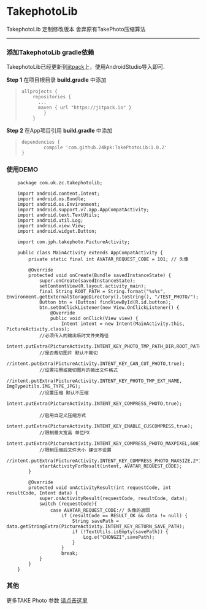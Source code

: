 # TakephotoLib #
TakephotoLib 定制修改版本
舍弃原有TakePhoto压缩算法 


----------

### 添加TakephotoLib gradle依赖 ###

TakephotoLib已经更新到[jitpack](https://jitpack.io/)上，使用AndroidStudio导入即可.

**Step 1** 在项目根目录 <B>build.gradle</B> 中添加
>     allprojects {
>         repositories {
>     	    ...
>     	    maven { url "https://jitpack.io" }
>             }
>         }

**Step 2** 在App项目引用 <B>build.gradle</B> 中添加
>     dependencies {
>             compile 'com.github.24kpk:TakePhotoLib:1.0.2'
>     }



### 使用DEMO ###
		package com.uk.zc.takephotolib;
		
		import android.content.Intent;
		import android.os.Bundle;
		import android.os.Environment;
		import android.support.v7.app.AppCompatActivity;
		import android.text.TextUtils;
		import android.util.Log;
		import android.view.View;
		import android.widget.Button;
		
		import com.jph.takephoto.PictureActivity;
		
		public class MainActivity extends AppCompatActivity {
		    private static final int AVATAR_REQUEST_CODE = 101; // 头像
		
		    @Override
		    protected void onCreate(Bundle savedInstanceState) {
		        super.onCreate(savedInstanceState);
		        setContentView(R.layout.activity_main);
		        final String ROOT_PATH = String.format("%s%s", Environment.getExternalStorageDirectory().toString(), "/TEST_PHOTO/");
		        Button btn = (Button) findViewById(R.id.button);
		        btn.setOnClickListener(new View.OnClickListener() {
		            @Override
		            public void onClick(View view) {
		                Intent intent = new Intent(MainActivity.this, PictureActivity.class);
                //必须传入的输出临时文件夹路径
                intent.putExtra(PictureActivity.INTENT_KEY_PHOTO_TMP_PATH_DIR,ROOT_PATH+"/tmp/");
                //是否裁切图片 默认不裁切
				//intent.putExtra(PictureActivity.INTENT_KEY_CAN_CUT_PHOTO,true);
                //设置拍照或裁切图片的输出文件格式
				//intent.putExtra(PictureActivity.INTENT_KEY_PHOTO_TMP_EXT_NAME, ImgTypeUtils.IMG_TYPE_JPG);
                //设置压缩 默认不压缩
                intent.putExtra(PictureActivity.INTENT_KEY_COMPRESS_PHOTO,true);

                //启用自定义压缩方式
                intent.putExtra(PictureActivity.INTENT_KEY_ENABLE_CUSCOMPRESS,true);
                //限制最大宽高 单位PX
                intent.putExtra(PictureActivity.INTENT_KEY_COMPRESS_PHOTO_MAXPIXEL,600);
                //限制压缩后文件大小 建议不设置
                //intent.putExtra(PictureActivity.INTENT_KEY_COMPRESS_PHOTO_MAXSIZE,2*1024);
                startActivityForResult(intent, AVATAR_REQUEST_CODE);
		    }
		
		    @Override
		    protected void onActivityResult(int requestCode, int resultCode, Intent data) {
		        super.onActivityResult(requestCode, resultCode, data);
		        switch (requestCode){
		            case AVATAR_REQUEST_CODE:// 头像的返回
		                if (resultCode == RESULT_OK && data != null) {
		                    String savePath = data.getStringExtra(PictureActivity.INTENT_KEY_RETURN_SAVE_PATH);
		                    if (!TextUtils.isEmpty(savePath)) {
		                        Log.e("CHONGZI",savePath);
		                    }
		                }
		                break;
		        }
		    }
		}
### 其他 ###
更多TAKE Photo 参数 [请点击这里](https://github.com/crazycodeboy/TakePhoto)
